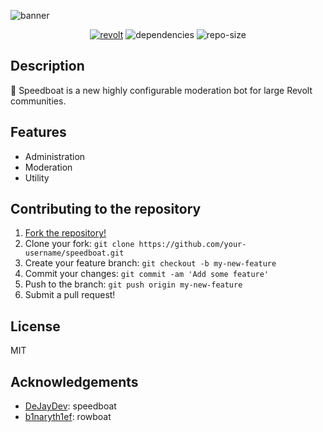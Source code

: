 ![banner](https://i.imgur.com/NrE8uYr.png)

<div align=center>

[![revolt](https://img.shields.io/badge/add%20to-revolt.chat-red)](https://app.revolt.chat/bot/01FQV7F8MGVCRBV1FYSM6VKHHR) ![dependencies](https://img.shields.io/depfu/speedboat-link/speedboat) ![repo-size](https://img.shields.io/github/repo-size/speedboat-link/speedboat)
  
 </div>
 
## Description
🚤 Speedboat is a new highly configurable moderation bot for large Revolt communities.
## Features
* Administration
* Moderation
* Utility 
## Contributing to the repository
1. [Fork the repository!](https://github.com/speedboat-link/speedboat/fork)
2. Clone your fork: `git clone https://github.com/your-username/speedboat.git`
3. Create your feature branch: `git checkout -b my-new-feature`
4. Commit your changes: `git commit -am 'Add some feature'`
5. Push to the branch: `git push origin my-new-feature`
6. Submit a pull request!
## License
MIT
## Acknowledgements
* [DeJayDev](https://github.com/DeJayDev): speedboat
* [b1naryth1ef](https://github.com/b1naryth1ef): rowboat
